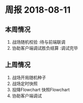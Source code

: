 # 周报 2018-08-11

## 本周情况

1. 战场随机校验            :待与前端联调
2. 协助客户端调试胜负结算   :调试完毕

## 上周情况

1. 战场开局随机种子
2. 战场定时快照
3. 投降Flowchart 快照Flowchart
4. 协助客户端调试

